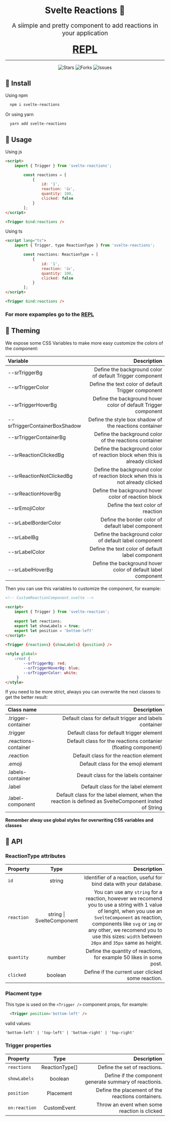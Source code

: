 <h1 align="center">Svelte Reactions 🙂</h1>

<p align="center" style="font-size: 1.2rem">
  A siimple and pretty component to add reactions in your application
</p>

<div align="center">
  <a href="https://svelte.dev/repl/ca9025e2d4084b6fa6040eb61fafe643?version=3.49.0">
    <b style="font-size: 2rem">REPL</b>
  </a>
</div>

<hr />

<div align="center">
  <img
    src="https://img.shields.io/github/stars/Angel-Ponce/svelte-reactions"
    alt="Stars"
  />
  <img
    src="https://img.shields.io/github/forks/Angel-Ponce/svelte-reactions"
    alt="Forks"
  />
  <img
    src="https://img.shields.io/github/issues/Angel-Ponce/svelte-reactions"
    alt="Issues"
  />
</div>

## 🚀 Install

Using npm

```bash
  npm i svelte-reactions
```

Or using yarn

```bash
  yarn add svelte-reactions
```

## 🤔 Usage

Using js

```html
<script>
    import { Trigger } from 'svelte-reactions';

        const reactions = [
            {
                id: '1',
                reaction: '👍',
                quantity: 100,
                clicked: false
            }
        ];
</script>

<Trigger bind:reactions />
```

Using ts

```html
<script lang="ts">
    import { Trigger, type ReactionType } from 'svelte-reactions';

        const reactions: ReactionType = [
            {
                id: '1',
                reaction: '👍',
                quantity: 100,
                clicked: false
            }
        ];
</script>

<Trigger bind:reactions />
```

### For more expamples go to the [REPL](https://svelte.dev/repl/ca9025e2d4084b6fa6040eb61fafe643?version=3.49.0)

## 🎨 Theming

We expose some CSS Variables to make more easy customize the colors of the component:

| Variable | Description |
| :------- | ----------: | 
| --srTriggerBg | Define the background color of default Trigger component |
| --srTriggerColor | Define the text color of default Trigger component |
| --srTriggerHoverBg |  Define the background hover color of default Trigger component |
| --srTriggerContainerBoxShadow | Define the style box shadow of the reactions container |
| --srTriggerContainerBg | Define the background color of the reactions container |
| --srReactionClickedBg | Define the background color of reaction block when this is already clicked |
| --srReactionNotClickedBg | Define the background color of reaction block when this is not already clicked |
| --srReactionHoverBg | Define the background hover color of reaction block |
| --srEmojiColor | Define the text color of reaction |
| --srLabelBorderColor | Define the border color of default label component |
| --srLabelBg | Define the background color of default label component |
| --srLabelColor | Define the text color of default label component |
| --srLabelHoverBg | Define the background hover color of default label component |

Then you can use this variables to customize the component, for example:

```html
<!-- CustomReactionComponent.svelte -->
    
<script>
    import { Trigger } from 'svelte-reaction';
    
    export let reactions;
    export let showLabels = true;
    export let position = 'bottom-left'
</script>
    
<Trigger {reactions} {showLabels} {position} />

<style global>
    :root {
        --srTriggerBg: red;
        --srTriggerHoverBg: blue;
        --srTriggerColor: white;
     }
</style>
```

If you need to be more strict, always you can overwrite the next classes to get the better result:

| Class name | Description |
| :------- | ----------: | 
| .trigger-container | Default class for default trigger and labels container |
| .trigger  | Default class for default trigger element |
| .reactions-container|  Default class for the reactions contanier (floating component) |
| .reaction | Default class for the reaction element |
| .emoji  | Default class for the emoji element |
| .labels-container | Deault class for the labels container |
| .label | Default class for the label element |
| .label-component | Default class for the label element, when the reaction is defined as SvelteComponent insted of String |

**Remember alway use global styles for overwriting CSS variables and classes**

## 📂 API

### ReactionType attributes

| Property | Type | Description |
| :------- | :--: | ----------: | 
| `id` | string | Identifier of a reaction, useful for bind data with your database. |
| `reaction` | string \| SvelteComponent | You can use any `string` for a reaction, however we recomend you to use a string with 1 value of lenght, when you use an `SvelteComponent` as reaction, components like `svg` or `img` or any other, we recomend you to use this sizes: `width` between `20px` and `35px` same as height. |
| `quantity` | number | Define the quantity of reactions, for example 50 likes in some post. |
| `clicked` | boolean | Define if the current user clicked some reaction. | 

### Placment type

This type is used on the `<Trigger />` component props, for example:

```html
  <Trigger position='bottom-left' />
```
valid values:

`'bottom-left' | 'top-left' | 'bottom-right' | 'top-right'`

### Trigger properties

| Property | Type | Description |
| :------- | :--: | ----------: |
| `reactions` | ReactionType[] | Define the set of reactions. |
| `showLabels` | boolean | Define if the component generate summary of reactionis. | 
| `position` | Placement | Define the placement of the reactions containers. |
| `on:reaction` | CustomEvent | Throw an event when some reaction is clicked |
